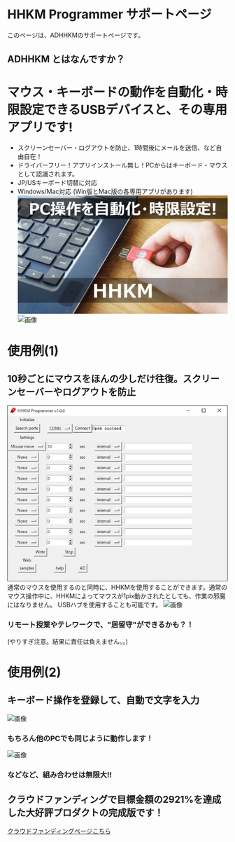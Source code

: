  # HHKM Programmer サポートページ
このページは、ADHHKMのサポートページです。
 ## ADHHKM とはなんですか？
 # マウス・キーボードの動作を自動化・時限設定できるUSBデバイスと、その専用アプリです!
 - スクリーンセーバー・ログアウトを防止、1時間後にメールを送信、など自由自在！
 - ドライバーフリー！アプリインストール無し！PCからはキーボード・マウスとして認識されます。
 - JP/USキーボード切替に対応
 - Windows/Mac対応 (Win版とMac版の各専用アプリがあります)
![画像](documents/images/KeyVisual2.jpg)
![画像](documents\gif\connect_git_vga_10fps.gif)

 # 使用例(1)
 ## 10秒ごとにマウスをほんの少しだけ往復。スクリーンセーバーやログアウトを防止
![画像](documents\images\sample_1_mouse_move.PNG)
通常のマウスを使用するのと同時に、HHKMを使用することができます。通常のマウス操作中に、HHKMによってマウスが1pix動かされたとしても、作業の邪魔にはなりません。
USBハブを使用することも可能です。
![画像](documents\images\USBHub.JPG)
 ### リモート授業やテレワークで、"居留守"ができるかも？！
 (やりすぎ注意。結果に責任は負えません。。)


 # 使用例(2)
 ## キーボード操作を登録して、自動で文字を入力
![画像](documents\gif\hello_gif2_vga_5fps.gif)
 ### もちろん他のPCでも同じように動作します！
![画像](documents\gif\otherpc_gif_vga_5fps.gif)


 ### などなど、組み合わせは無限大!!

 ## クラウドファンディングで目標金額の2921%を達成した大好評プロダクトの完成版です！

[クラウドファンディングページこちら](https://www.makuake.com/project/narrativelab_hhkm/)